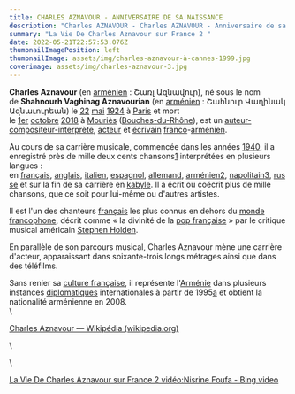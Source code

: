 ```yaml
---
title: CHARLES AZNAVOUR - ANNIVERSAIRE DE SA NAISSANCE
description: "Charles AZNAVOUR - Charles AZNAVOUR - Anniversaire de sa naissance "
summary: "La Vie De Charles Aznavour sur France 2 "
date: 2022-05-21T22:57:53.076Z
thumbnailImagePosition: left
thumbnailImage: assets/img/charles-aznavour-à-cannes-1999.jpg
coverimage: assets/img/charles-aznavour-3.jpg
---
```

  <!--StartFragment-->

**Charles Aznavour** (en [arménien](https://fr.wikipedia.org/wiki/Arm%C3%A9nien "Arménien") : Շառլ Ազնավուր), né sous le nom de **Shahnourh Vaghinag Aznavourian** (en [arménien](https://fr.wikipedia.org/wiki/Arm%C3%A9nien "Arménien") : Շահնուր Վաղինակ Ազնաւուրեան) le [22](https://fr.wikipedia.org/wiki/22_mai "22 mai") [mai](https://fr.wikipedia.org/wiki/Mai_1924 "Mai 1924") [1924](https://fr.wikipedia.org/wiki/1924_en_France "1924 en France") à [Paris](https://fr.wikipedia.org/wiki/Paris "Paris") et mort le [1er](https://fr.wikipedia.org/wiki/1er_octobre "1er octobre") [octobre](https://fr.wikipedia.org/wiki/Octobre_2018 "Octobre 2018") [2018](https://fr.wikipedia.org/wiki/2018 "2018") à [Mouriès](https://fr.wikipedia.org/wiki/Mouri%C3%A8s "Mouriès") ([Bouches-du-Rhône](https://fr.wikipedia.org/wiki/Bouches-du-Rh%C3%B4ne "Bouches-du-Rhône")), est un [auteur-compositeur-interprète](https://fr.wikipedia.org/wiki/Auteur-compositeur-interpr%C3%A8te "Auteur-compositeur-interprète"), [acteur](https://fr.wikipedia.org/wiki/Acteur "Acteur") et [écrivain](https://fr.wikipedia.org/wiki/%C3%89crivain "Écrivain") [franco](https://fr.wikipedia.org/wiki/France "France")-[arménien](https://fr.wikipedia.org/wiki/Arm%C3%A9nie "Arménie").

Au cours de sa carrière musicale, commencée dans les années [1940](https://fr.wikipedia.org/wiki/1940 "1940"), il a enregistré près de mille deux cents chansons[1](https://fr.wikipedia.org/wiki/Charles_Aznavour#cite_note-1) interprétées en plusieurs langues : en [français](https://fr.wikipedia.org/wiki/Fran%C3%A7ais "Français"), [anglais](https://fr.wikipedia.org/wiki/Anglais "Anglais"), [italien](https://fr.wikipedia.org/wiki/Italien "Italien"), [espagnol](https://fr.wikipedia.org/wiki/Espagnol "Espagnol"), [allemand](https://fr.wikipedia.org/wiki/Allemand "Allemand"), [arménien](https://fr.wikipedia.org/wiki/Arm%C3%A9nien "Arménien")[2](https://fr.wikipedia.org/wiki/Charles_Aznavour#cite_note-2), [napolitain](https://fr.wikipedia.org/wiki/Napolitain "Napolitain")[3](https://fr.wikipedia.org/wiki/Charles_Aznavour#cite_note-3), [russe](https://fr.wikipedia.org/wiki/Russe "Russe") et sur la fin de sa carrière en [kabyle](https://fr.wikipedia.org/wiki/Kabyle "Kabyle"). Il a écrit ou coécrit plus de mille chansons, que ce soit pour lui-même ou d'autres artistes.

Il est l'un des chanteurs [français](https://fr.wikipedia.org/wiki/Fran%C3%A7ais_(peuple) "Français (peuple)") les plus connus en dehors du [monde francophone](https://fr.wikipedia.org/wiki/Francophonie "Francophonie"), décrit comme « la divinité de la [pop française](https://fr.wikipedia.org/wiki/Pop_fran%C3%A7aise "Pop française") » par le critique musical américain [Stephen Holden](https://fr.wikipedia.org/wiki/Stephen_Holden "Stephen Holden").

En parallèle de son parcours musical, Charles Aznavour mène une carrière d'acteur, apparaissant dans soixante-trois longs métrages ainsi que dans des téléfilms.

Sans renier sa [culture française](https://fr.wikipedia.org/wiki/Culture_fran%C3%A7aise "Culture française"), il représente l'[Arménie](https://fr.wikipedia.org/wiki/Arm%C3%A9nie "Arménie") dans plusieurs instances [diplomatiques](https://fr.wikipedia.org/wiki/Diplomatie "Diplomatie") internationales à partir de 1995[a](https://fr.wikipedia.org/wiki/Charles_Aznavour#cite_note-6) et obtient la nationalité arménienne en 2008.\
\
<!--StartFragment-->

[Charles Aznavour — Wikipédia (wikipedia.org)](https://fr.wikipedia.org/wiki/Charles_Aznavour)

<!--EndFragment-->\
\
<!--StartFragment-->

[La Vie De Charles Aznavour sur France 2 vidéo:Nisrine Foufa - Bing video](https://www.bing.com/videos/search?q=biographie+Charles+Aznavour&&view=detail&mid=65976C9DDD1F72A3268965976C9DDD1F72A32689&&FORM=VDRVSR)

<!--EndFragment-->